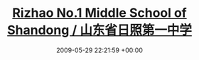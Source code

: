 ---
layout: post
title:  "<a href=\"http://www.rzyz.org.cn\" target=\"_blank\">Rizhao No.1 Middle School of Shandong / 山东省日照第一中学</a>"
date:   2009-05-29 22:21:59 +00:00
image: /images/crv19.png
categories: xue
tags:
  - Key High School of Shandong Province
  - Shandong Province Teaching Demonstration School

sc: "<em>High School Diploma, Sep. 2015 - Jun. 2018</em>"
F1: "Gaokao Subjects Taken: Chinese, Mathematics, English, Science Comprehensive (Physics, Chemistry, Biology)"

city: Rizhao, China

roles:
  - title: "Deputy Director of the Community Management Department, Student Union"
  - title: "Founder and first president of the Model United Nations Club"
  - title: "Core members of the Speech and Debate Club"
  - title: "Assistant to the president of the Anime Research Club, participant in the club reorganization plan"
  - title: "Photography Club Member"
  - title: Deputy Director of the Community Management Department
    description: Assisted in organizing events and managing student issues
    activities:
      - Organized monthly student meetings
      - Managed feedback and resolved issues for over 200 students
      - Coordinated with other departments for joint events

  - title: Founder and first president of the Model United Nations Club
    description: Established the club and organized activities
    activities:
      - Hosted weekly meetings to discuss global issues
      - Organized a local MUN conference with participation from other schools
      - Led training sessions on public speaking and diplomacy

---